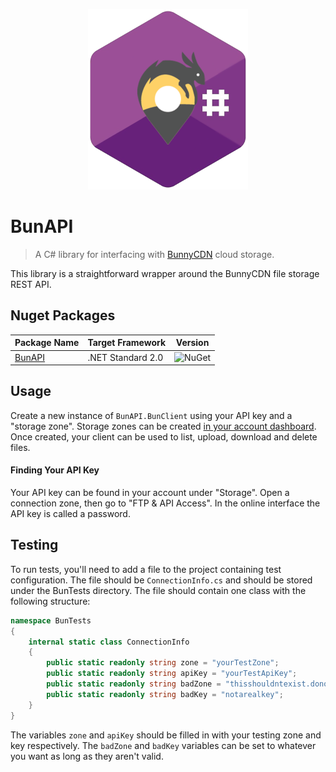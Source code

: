 <p align="center">
  <img src="bunsharp.png" />
</p>

# BunAPI
>A C# library for interfacing with [BunnyCDN](https://bunnycdn.com/) cloud storage.

This library is a straightforward wrapper around the BunnyCDN file storage REST API.


## Nuget Packages

Package Name | Target Framework | Version
---|---|---
[BunAPI](https://www.nuget.org/packages/bloomtom.BunAPI) | .NET Standard 2.0 | ![NuGet](https://img.shields.io/nuget/v/bloomtom.BunAPI.svg)


## Usage
Create a new instance of `BunAPI.BunClient` using your API key and a "storage zone". Storage zones can be created [in your account dashboard](https://bunnycdn.com/dashboard/storagezones). Once created, your client can be used to list, upload, download and delete files.

#### Finding Your API Key
Your API key can be found in your account under "Storage". Open a connection zone, then go to "FTP & API Access". In the online interface the API key is called a password.

## Testing
To run tests, you'll need to add a file to the project containing test configuration. The file should be `ConnectionInfo.cs` and should be stored under the BunTests directory. The file should contain one class with the following structure:
```csharp
namespace BunTests
{
    internal static class ConnectionInfo
    {
        public static readonly string zone = "yourTestZone";
        public static readonly string apiKey = "yourTestApiKey";
        public static readonly string badZone = "thisshouldntexist.donotcreate";
        public static readonly string badKey = "notarealkey";
    }
}
```
The variables `zone` and `apiKey` should be filled in with your testing zone and key respectively. The `badZone` and `badKey` variables can be set to whatever you want as long as they aren't valid.
